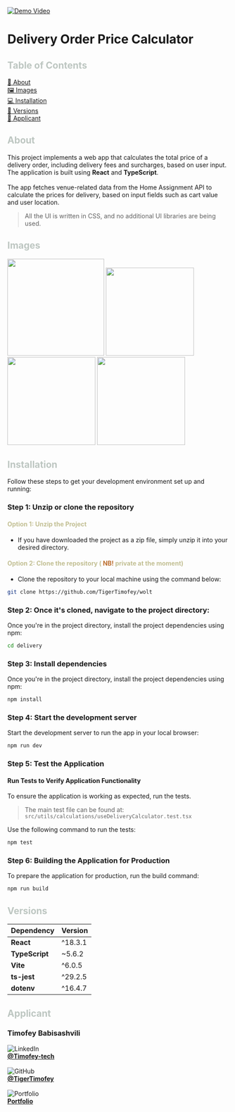 [![Demo Video](https://img.shields.io/badge/Live%20Demo-Available-blue)](https://drive.google.com/file/d/1sVxJRQz2rwPI8eTkF4EcH0SNp5hTru3L/view?usp=sharing)
# Delivery Order Price Calculator 

## <span style="color:rgb(189, 198, 193)">Table of Contents</span>
[📖 About](#about)  
[🖼 Images](#images)  
[💻 Installation](#installation)  
[🔧 Versions](#versions)  
[👤 Applicant](#applicant)  

## <span style="color:rgb(189, 198, 193)">About</span>
This project implements a web app that calculates the total price of a delivery order, including delivery fees and surcharges, based on user input. The application is built using **React** and **TypeScript**. <br/><br/>
  The app fetches venue-related data from the Home Assignment API to calculate the prices for delivery, based on input fields such as cart value and user location.<br/>
> All the UI is written in CSS, and no additional UI libraries are being used.



## <span style="color:rgb(189, 198, 193)">Images</span>

<img src="https://github.com/user-attachments/assets/5ab0966d-35a5-46b1-a83e-6eb21fe20a72" width="220"/>
<img src="https://github.com/user-attachments/assets/85fa29c2-3e0b-4792-886a-c4fdbca7613f" width="200"/>
<img src="https://github.com/user-attachments/assets/ff99e423-7cb8-41c4-9a29-39d837b69c99" width="200"/>
<img src="https://github.com/user-attachments/assets/d28babad-55f7-49cc-a1ed-622349e32736" width="200"/>



## <span style="color:rgb(189, 198, 193)">Installation</span>

Follow these steps to get your development environment set up and running:

### Step 1: Unzip or clone the repository

####  <span style="color: #c2bf93;">Option 1: Unzip the Project</span>

- If you have downloaded the project as a zip file, simply unzip it into your desired directory.

####  <span style="color: #c2bf93;">Option 2: Clone the repository ( <span style="color:rgb(188, 110, 46);">NB!</span> private at the moment)</span>

- Clone the repository to your local machine using the command below:

```bash
git clone https://github.com/TigerTimofey/wolt
```
### Step 2: Once it's cloned, navigate to the project directory:

Once you're in the project directory, install the project dependencies using npm:

```bash
cd delivery
```

### Step 3: Install dependencies

Once you're in the project directory, install the project dependencies using npm:

```bash
npm install
```
### Step 4: Start the development server

Start the development server to run the app in your local browser:

```bash
npm run dev
```
### Step 5: Test the Application

#### Run Tests to Verify Application Functionality
To ensure the application is working as expected, run the tests.
>  The main test file can be found at:
`src/utils/calculations/useDeliveryCalculator.test.tsx`

Use the following command to run the tests:

```bash
npm test
```
### Step 6: Building the Application for Production

To prepare the application for production, run the build command:

```bash
npm run build
```
## <span style="color:rgb(189, 198, 193)">Versions</span>

| Dependency    | Version   |
|---------------|-----------|
| **React**     | ^18.3.1   |
| **TypeScript**| ~5.6.2    |
| **Vite**      | ^6.0.5    |
| **ts-jest**   | ^29.2.5   |
| **dotenv**    | ^16.4.7   |


## <span style="color:rgb(189, 198, 193)">Applicant</span>

### Timofey Babisashvili  <br/>

![LinkedIn](https://img.shields.io/badge/LinkedIn-%230A66C2?style=flat&logo=linkedin&logoColor=white) <br/>**[@Timofey-tech](https://www.linkedin.com/in/timofey-tech)**<br/><br/>
![GitHub](https://img.shields.io/badge/GitHub-%23181717?style=flat&logo=github&logoColor=white) <br/>**[@TigerTimofey](https://github.com/TigerTimofey)** <br/><br/>
![Portfolio](https://img.shields.io/badge/Portfolio-%2316B5D8?style=flat&logo=google-chrome&logoColor=white)<br/> **[Portfolio](https://timofey-tigertimofeys-projects.vercel.app)**
